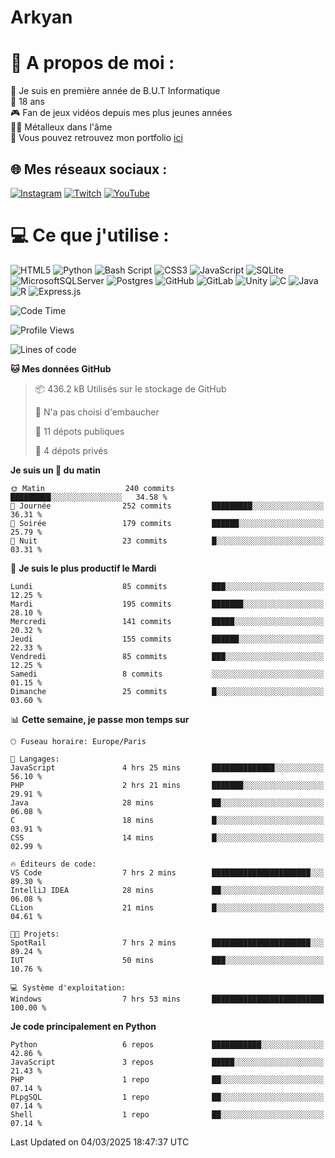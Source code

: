 # Arkyan
 # 💫 A propos de moi :
📖 Je suis en première année de B.U.T Informatique  
🎂 18 ans  
🎮 Fan de jeux vidéos depuis mes plus jeunes années  
🤘🏻 Métalleux dans l'âme  
📕 Vous pouvez retrouvez mon portfolio [ici](https://arkyanportfolio.netlify.app/)

## 🌐 Mes réseaux sociaux :
[![Instagram](https://img.shields.io/badge/Instagram-%23E4405F.svg?logo=Instagram&logoColor=white)](https://instagram.com/arkyan25) [![Twitch](https://img.shields.io/badge/Twitch-%239146FF.svg?logo=Twitch&logoColor=white)](https://twitch.tv/arkyan_) [![YouTube](https://img.shields.io/badge/YouTube-%23FF0000.svg?logo=YouTube&logoColor=white)](https://youtube.com/@arkyan_) 

# 💻 Ce que j'utilise :
![HTML5](https://img.shields.io/badge/html5-%23E34F26.svg?style=for-the-badge&logo=html5&logoColor=white) ![Python](https://img.shields.io/badge/python-3670A0?style=for-the-badge&logo=python&logoColor=ffdd54) ![Bash Script](https://img.shields.io/badge/bash_script-%23121011.svg?style=for-the-badge&logo=gnu-bash&logoColor=white) ![CSS3](https://img.shields.io/badge/css3-%231572B6.svg?style=for-the-badge&logo=css3&logoColor=white) ![JavaScript](https://img.shields.io/badge/javascript-%23323330.svg?style=for-the-badge&logo=javascript&logoColor=%23F7DF1E) ![SQLite](https://img.shields.io/badge/sqlite-%2307405e.svg?style=for-the-badge&logo=sqlite&logoColor=white) ![MicrosoftSQLServer](https://img.shields.io/badge/Microsoft%20SQL%20Server-CC2927?style=for-the-badge&logo=microsoft%20sql%20server&logoColor=white) ![Postgres](https://img.shields.io/badge/postgres-%23316192.svg?style=for-the-badge&logo=postgresql&logoColor=white) ![GitHub](https://img.shields.io/badge/github-%23121011.svg?style=for-the-badge&logo=github&logoColor=white) ![GitLab](https://img.shields.io/badge/gitlab-%23181717.svg?style=for-the-badge&logo=gitlab&logoColor=white) ![Unity](https://img.shields.io/badge/unity-%23000000.svg?style=for-the-badge&logo=unity&logoColor=white)  ![C](https://img.shields.io/badge/c-%2300599C.svg?style=for-the-badge&logo=c&logoColor=white) ![Java](https://img.shields.io/badge/java-%23ED8B00.svg?style=for-the-badge&logo=openjdk&logoColor=white) ![R](https://img.shields.io/badge/r-%23276DC3.svg?style=for-the-badge&logo=r&logoColor=white) ![Express.js](https://img.shields.io/badge/express.js-%23404d59.svg?style=for-the-badge&logo=express&logoColor=%2361DAFB)

<!--START_SECTION:waka-->
![Code Time](http://img.shields.io/badge/Code%20Time-283%20hrs%2052%20mins-blue)

![Profile Views](http://img.shields.io/badge/Vues%20du%20profil-0-blue)

![Lines of code](https://img.shields.io/badge/Depuis%20Hello%20World%2C%20j%27ai%20%C3%A9crit-5.0%20million%20Lignes%20de%20code-blue)

**🐱 Mes données GitHub** 

> 📦 436.2 kB Utilisés sur le stockage de GitHub 
 > 
> 🚫 N'a pas choisi d'embaucher
 > 
> 📜 11 dépots publiques 
 > 
> 🔑 4 dépots privés 
 > 
**Je suis un 🐤 du matin** 

```text
🌞 Matin                  240 commits         █████████░░░░░░░░░░░░░░░░   34.58 % 
🌆 Journée                252 commits         █████████░░░░░░░░░░░░░░░░   36.31 % 
🌃 Soirée                 179 commits         ██████░░░░░░░░░░░░░░░░░░░   25.79 % 
🌙 Nuit                   23 commits          █░░░░░░░░░░░░░░░░░░░░░░░░   03.31 % 
```
📅 **Je suis le plus productif le Mardi** 

```text
Lundi                    85 commits          ███░░░░░░░░░░░░░░░░░░░░░░   12.25 % 
Mardi                    195 commits         ███████░░░░░░░░░░░░░░░░░░   28.10 % 
Mercredi                 141 commits         █████░░░░░░░░░░░░░░░░░░░░   20.32 % 
Jeudi                    155 commits         ██████░░░░░░░░░░░░░░░░░░░   22.33 % 
Vendredi                 85 commits          ███░░░░░░░░░░░░░░░░░░░░░░   12.25 % 
Samedi                   8 commits           ░░░░░░░░░░░░░░░░░░░░░░░░░   01.15 % 
Dimanche                 25 commits          █░░░░░░░░░░░░░░░░░░░░░░░░   03.60 % 
```


📊 **Cette semaine, je passe mon temps sur** 

```text
🕑︎ Fuseau horaire: Europe/Paris

💬 Langages: 
JavaScript               4 hrs 25 mins       ██████████████░░░░░░░░░░░   56.10 % 
PHP                      2 hrs 21 mins       ███████░░░░░░░░░░░░░░░░░░   29.91 % 
Java                     28 mins             ██░░░░░░░░░░░░░░░░░░░░░░░   06.08 % 
C                        18 mins             █░░░░░░░░░░░░░░░░░░░░░░░░   03.91 % 
CSS                      14 mins             █░░░░░░░░░░░░░░░░░░░░░░░░   02.99 % 

🔥 Éditeurs de code: 
VS Code                  7 hrs 2 mins        ██████████████████████░░░   89.30 % 
IntelliJ IDEA            28 mins             ██░░░░░░░░░░░░░░░░░░░░░░░   06.08 % 
CLion                    21 mins             █░░░░░░░░░░░░░░░░░░░░░░░░   04.61 % 

🐱‍💻 Projets: 
SpotRail                 7 hrs 2 mins        ██████████████████████░░░   89.24 % 
IUT                      50 mins             ███░░░░░░░░░░░░░░░░░░░░░░   10.76 % 

💻 Système d'exploitation: 
Windows                  7 hrs 53 mins       █████████████████████████   100.00 % 
```

**Je code principalement en Python** 

```text
Python                   6 repos             ███████████░░░░░░░░░░░░░░   42.86 % 
JavaScript               3 repos             █████░░░░░░░░░░░░░░░░░░░░   21.43 % 
PHP                      1 repo              ██░░░░░░░░░░░░░░░░░░░░░░░   07.14 % 
PLpgSQL                  1 repo              ██░░░░░░░░░░░░░░░░░░░░░░░   07.14 % 
Shell                    1 repo              ██░░░░░░░░░░░░░░░░░░░░░░░   07.14 % 
```




 Last Updated on 04/03/2025 18:47:37 UTC
<!--END_SECTION:waka-->

<!--START_SECTION:SHOW_PROJECTS-->
<!--END_SECTION:SHOW_PROJECTS-->

<!--START_SECTION:SHOW_LINES_OF_CODE-->
<!--END_SECTION:SHOW_LINES_OF_CODE-->

<!--START_SECTION:SHOW_TOTAL_CODE_TIME-->
<!--END_SECTION:SHOW_TOTAL_CODE_TIME-->

<!--START_SECTION:SHOW_PROFILE_VIEWS-->
<!--END_SECTION:SHOW_PROFILE_VIEWS-->

<!--START_SECTION:SHOW_COMMIT-->
<!--END_SECTION:SHOW_COMMIT-->

<!--START_SECTION:SHOW_DAYS_OF_WEEK-->
<!--END_SECTION:SHOW_DAYS_OF_WEEK-->

<!--START_SECTION:SHOW_LANGUAGE-->
<!--END_SECTION:SHOW_LANGUAGE-->

<!--START_SECTION:SHOW_TIMEZONE-->
<!--END_SECTION:SHOW_TIMEZONE-->

<!--START_SECTION:SHOW_LANGUAGE_PER_REPO-->
<!--END_SECTION:SHOW_LANGUAGE_PER_REPO-->

<!--START_SECTION:SHOW_SHORT_INFO-->
<!--END_SECTION:SHOW_SHORT_INFO-->
